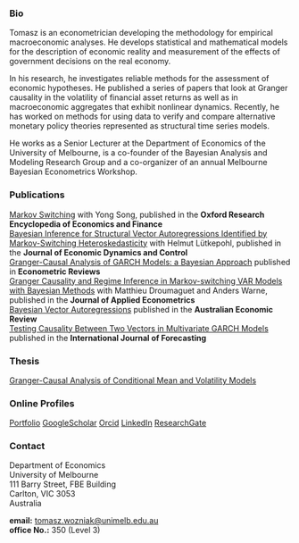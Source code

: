 ### Bio

Tomasz is an econometrician developing the methodology for empirical macroeconomic analyses. He develops statistical and mathematical models for the description of economic reality and measurement of the effects of government decisions on the real economy. 

In his research, he investigates reliable methods for the assessment of economic hypotheses. He published a series of papers that look at Granger causality in the volatility of financial asset returns as well as in macroeconomic aggregates that exhibit nonlinear dynamics. Recently, he has worked on methods for using data to verify and compare alternative monetary policy theories represented as structural time series models. 

He works as a Senior Lecturer at the Department of Economics of the University of Melbourne, is a co-founder of the Bayesian Analysis and Modeling Research Group and a co-organizer of an annual Melbourne Bayesian Econometrics Workshop.

### Publications

[Markov Switching](https://doi.org/10.1093/acrefore/9780190625979.013.174) with Yong Song, published in the **Oxford Research Encyclopedia of Economics and Finance**  
[Bayesian Inference for Structural Vector Autoregressions Identified by Markov-Switching Heteroskedasticity](https://doi.org/10.1016/j.jedc.2020.103862) with Helmut Lütkepohl, published in the **Journal of Economic Dynamics and Control**  
[Granger-Causal Analysis of GARCH Models: a Bayesian Approach](http://dx.doi.org/10.1080/07474938.2015.1092839) published in **Econometric Reviews**  
[Granger Causality and Regime Inference in Markov-switching VAR Models with Bayesian Methods](http://dx.doi.org/10.1002/jae.2531) with Matthieu Droumaguet and Anders Warne, published in the **Journal of Applied Econometrics**  
[Bayesian Vector Autoregressions](http://dx.doi.org/10.1111/1467-8462.12179) published in the **Australian Economic Review**  
[Testing Causality Between Two Vectors in Multivariate GARCH Models](https://doi.org/10.1016/j.ijforecast.2015.01.005) published in the **International Journal of Forecasting**  

### Thesis

[Granger-Causal Analysis of Conditional Mean and Volatility Models](http://szeridan.blogspot.com.au/2012/12/granger-causal-analysis-of-conditional.html)

### Online Profiles

[Portfolio](bit.ly/tomaszwozniak) [GoogleScholar](http://scholar.google.com/citations?user=2uWpFrYAAAAJ&hl) [Orcid](http://orcid.org/0000-0003-2212-2378) [LinkedIn](https://www.linkedin.com/in/tomasz-wo%C5%BAniak-7b85361b1) [ResearchGate](http://www.researchgate.net/profile/Tomasz_Wozniak4) 

### Contact

Department of Economics  
University of Melbourne  
111 Barry Street, FBE Building  
Carlton, VIC 3053  
Australia

**email:** tomasz.wozniak@unimelb.edu.au  
**office No.:** 350 (Level 3)